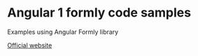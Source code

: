 # Angular 1 formly code samples

Examples using Angular Formly library

[Official website](http://angular-formly.com)

